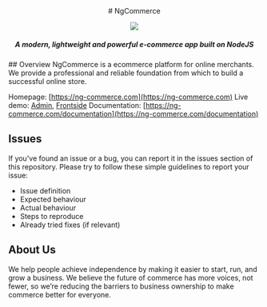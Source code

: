 <div align="center">
# NgCommerce

![](https://ng-commerce.com/images/logo.png)

##### A modern, lightweight and powerful e-commerce app built on NodeJS
</div>
## Overview
NgCommerce is a ecommerce platform for online merchants. We provide a professional and reliable foundation from which to build a successful online store.

Homepage: [https://ng-commerce.com](https://ng-commerce.com)
Live demo: [Admin](https://ng-commerce.com/demo/admin/),  [Frontside](https://demo.ng-commerce.com/home)
Documentation: [https://ng-commerce.com/documentation](https://ng-commerce.com/documentation)

## Issues

If you've found an issue or a bug, you can report it in the issues section of this repository. Please try to follow these simple guidelines to report your issue:

* Issue definition
* Expected behaviour
* Actual behaviour
* Steps to reproduce
* Already tried fixes (if relevant)

## About Us

We help people achieve independence by making it easier to start, run, and grow a business. We believe the future of commerce has more voices, not fewer, so we’re reducing the barriers to business ownership to make commerce better for everyone.
